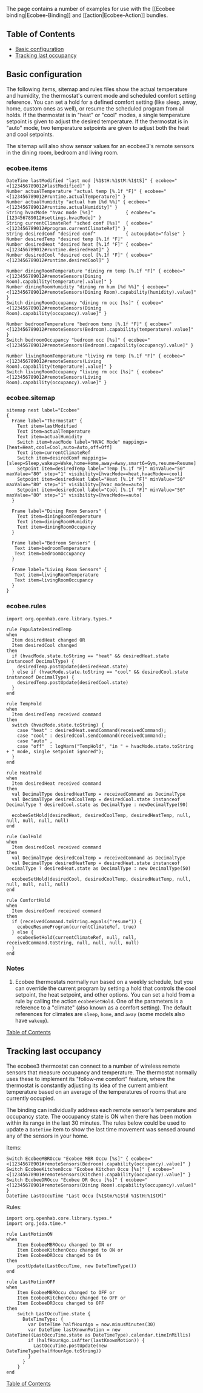 The page contains a number of examples for use with the [[Ecobee binding|Ecobee-Binding]] and [[action|Ecobee-Action]] bundles.

## Table of Contents

* [Basic configuration](#basic-configuration)
* [Tracking last occupancy](#tracking-last-occupancy)

## Basic configuration

The following items, sitemap and rules files show the actual temperature and humidity, the thermostat's current mode and scheduled comfort setting reference.  You can set a hold for a defined comfort setting (like sleep, away, home, custom ones as well), or resume the scheduled program from all holds.  If the thermostat is in "heat" or "cool" modes, a single temperature setpoint is given to adjust the desired temperature.  If the thermostat is in "auto" mode, two temperature setpoints are given to adjust both the heat and cool setpoints.

The sitemap will also show sensor values for an ecobee3's remote sensors in the dining room, bedroom and living room.

### ecobee.items
```
DateTime lastModified "last mod [%1$tH:%1$tM:%1$tS]" { ecobee="<[123456789012#lastModified]" }
Number actualTemperature "actual temp [%.1f °F]" { ecobee="<[123456789012#runtime.actualTemperature]" }
Number actualHumidity "actual hum [%d %%]" { ecobee="<[123456789012#runtime.actualHumidity]" }
String hvacMode "hvac mode [%s]"            { ecobee="=[123456789012#settings.hvacMode]" }
String currentClimateRef "sched comf [%s]"  { ecobee="<[123456789012#program.currentClimateRef]" }
String desiredComf "desired comf"           { autoupdate="false" }
Number desiredTemp "desired temp [%.1f °F]"
Number desiredHeat "desired heat [%.1f °F]" { ecobee="<[123456789012#runtime.desiredHeat]" }
Number desiredCool "desired cool [%.1f °F]" { ecobee="<[123456789012#runtime.desiredCool]" }

Number diningRoomTemperature "dining rm temp [%.1f °F]" { ecobee="<[123456789012#remoteSensors(Dining Room).capability(temperature).value]" }
Number diningRoomHumidity "dining rm hum [%d %%]" { ecobee="<[123456789012#remoteSensors(Dining Room).capability(humidity).value]" }
Switch diningRoomOccupancy "dining rm occ [%s]" { ecobee="<[123456789012#remoteSensors(Dining Room).capability(occupancy).value]" }

Number bedroomTemperature "bedroom temp [%.1f °F]" { ecobee="<[123456789012#remoteSensors(Bedroom).capability(temperature).value]" }
Switch bedroomOccupancy "bedroom occ [%s]" { ecobee="<[123456789012#remoteSensors(Bedroom).capability(occupancy).value]" }

Number livingRoomTemperature "living rm temp [%.1f °F]" { ecobee="<[123456789012#remoteSensors(Living Room).capability(temperature).value]" }
Switch livingRoomOccupancy "living rm occ [%s]" { ecobee="<[123456789012#remoteSensors(Living Room).capability(occupancy).value]" }
```

### ecobee.sitemap
```
sitemap nest label="Ecobee"
{
  Frame label="Thermostat" {
    Text item=lastModified
    Text item=actualTemperature
    Text item=actualHumidity
    Switch item=hvacMode label="HVAC Mode" mappings=[heat=Heat,cool=Cool,auto=Auto,off=Off]
    Text item=currentClimateRef
    Switch item=desiredComf mappings=[sleep=Sleep,wakeup=Wake,home=Home,away=Away,smart6=Gym,resume=Resume]
    Setpoint item=desiredTemp label="Temp [%.1f °F]" minValue="50" maxValue="80" step="1" visibility=[hvacMode==heat,hvacMode==cool]
    Setpoint item=desiredHeat label="Heat [%.1f °F]" minValue="50" maxValue="80" step="1" visibility=[hvac_mode==auto]
    Setpoint item=desiredCool label="Cool [%.1f °F]" minValue="50" maxValue="80" step="1" visibility=[hvacMode==auto]
  }

  Frame label="Dining Room Sensors" {
    Text item=diningRoomTemperature
    Text item=diningRoomHumidity
    Text item=diningRoomOccupancy
  }

  Frame label="Bedroom Sensors" {
   Text item=bedroomTemperature
   Text item=bedroomOccupancy
  }

  Frame label="Living Room Sensors" {
   Text item=livingRoomTemperature
   Text item=livingRoomOccupancy
  }
}
```

### ecobee.rules
```
import org.openhab.core.library.types.*

rule PopulateDesiredTemp
when
  Item desiredHeat changed OR
  Item desiredCool changed
then
  if (hvacMode.state.toString == "heat" && desiredHeat.state instanceof DecimalType) {
    desiredTemp.postUpdate(desiredHeat.state)
  } else if (hvacMode.state.toString == "cool" && desiredCool.state instanceof DecimalType) {
    desiredTemp.postUpdate(desiredCool.state)
  }
end

rule TempHold
when
  Item desiredTemp received command
then
  switch (hvacMode.state.toString) {
    case "heat" : desiredHeat.sendCommand(receivedCommand);
    case "cool" : desiredCool.sendCommand(receivedCommand);
    case "auto" ,
    case "off"  : logWarn("TempHold", "in " + hvacMode.state.toString + " mode, single setpoint ignored");
  }
end

rule HeatHold
when
  Item desiredHeat received command
then
  val DecimalType desiredHeatTemp = receivedCommand as DecimalType
  val DecimalType desiredCoolTemp = desiredCool.state instanceof DecimalType ? desiredCool.state as DecimalType : newDecimalType(90)

  ecobeeSetHold(desiredHeat, desiredCoolTemp, desiredHeatTemp, null, null, null, null, null)
end

rule CoolHold
when 
  Item desiredCool received command
then
  val DecimalType desiredCoolTemp = receivedCommand as DecimalType
  val DecimalType desiredHeatTemp = desiredHeat.state instanceof DecimalType ? desiredHeat.state as DecimalType : new DecimalType(50)

  ecobeeSetHold(desiredCool, desiredCoolTemp, desiredHeatTemp, null, null, null, null, null)
end

rule ComfortHold
when
  Item desiredComf received command
then
  if (receivedCommand.toString.equals("resume")) {
    ecobeeResumeProgram(currentClimateRef, true)
  } else {
    ecobeeSetHold(currentClimateRef, null, null, receivedCommand.toString, null, null, null, null)
  }
end
```
### Notes

1. Ecobee thermostats normally run based on a weekly schedule, but you can override the current program by setting a hold that controls the cool setpoint, the heat setpoint, and other options.  You can set a hold from a rule by calling the action `ecobeeSetHold`.  One of the parameters is a reference to a "climate" (also known as a comfort setting).  The default references for climates are `sleep`, `home`, and `away` (some models also have `wakeup`).

[Table of Contents](#table-of-contents)

## Tracking last occupancy
The ecobee3 thermostat can connect to a number of wireless remote sensors that measure occupancy and temperature.  The thermostat normally uses these to implement its "follow-me comfort" feature, where the thermostat is constantly adjusting its idea of the current ambient temperature based on an average of the temperatures of rooms that are currently occupied.

The binding can individually address each remote sensor's temperature and occupancy state.  The occupancy state is ON when there has been motion within its range in the last 30 minutes.  The rules below could be used to update a `DateTime` item to show the last time movement was sensed around any of the sensors in your home.

Items:
```
Switch EcobeeMBROccu "Ecobee MBR Occu [%s]" { ecobee="<[12345678901#remoteSensors(Bedroom).capability(occupancy).value]" }
Switch EcobeeKitchenOccu "Ecobee Kitchen Occu [%s]" { ecobee="<[12345678901#remoteSensors(Kitchen).capability(occupancy).value]" }
Switch EcobeeDROccu "Ecobee DR Occu [%s]" { ecobee="<[12345678901#remoteSensors(Dining Room).capability(occupancy).value]" }
DateTime LastOccuTime "Last Occu [%1$tm/%1$td %1$tH:%1$tM]"
```
Rules:
```
import org.openhab.core.library.types.*
import org.joda.time.*

rule LastMotionON
when
    Item EcobeeMBROccu changed to ON or
    Item EcobeeKitchenOccu changed to ON or
    Item EcobeeDROccu changed to ON
then
    postUpdate(LastOccuTime, new DateTimeType())
end

rule LastMotionOFF
when
    Item EcobeeMBROccu changed to OFF or
    Item EcobeeKitchenOccu changed to OFF or
    Item EcobeeDROccu changed to OFF
then
    switch LastOccuTime.state {
      DateTimeType: {
        var DateTime halfHourAgo = now.minusMinutes(30)
        var DateTime lastKnownMotion = new DateTime((LastOccuTime.state as DateTimeType).calendar.timeInMillis)
        if (halfHourAgo.isAfter(lastKnownMotion)) {
          LastOccuTime.postUpdate(new DateTimeType(halfHourAgo.toString))
        }
      }
    }
end
```
[Table of Contents](#table-of-contents)
